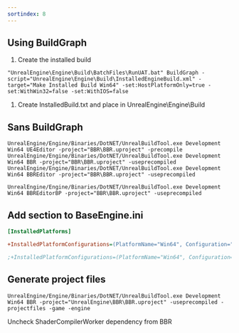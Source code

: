 ```yaml
---
sortindex: 8
---
```


## Using BuildGraph

1. Create the installed build

```batch
"UnrealEngine\Engine\Build\BatchFiles\RunUAT.bat" BuildGraph -script="UnrealEngine\Engine\Build\InstalledEngineBuild.xml" -target="Make Installed Build Win64" -set:HostPlatformOnly=true -set:WithWin32=false -set:WithIOS=false
```

1. Create InstalledBuild.txt and place in UnrealEngine\\Engine\\Build

## Sans BuildGraph

```batch
UnrealEngine/Engine/Binaries/DotNET/UnrealBuildTool.exe Development Win64 UE4Editor -project="BBR\BBR.uproject" -precompile
UnrealEngine/Engine/Binaries/DotNET/UnrealBuildTool.exe Development Win64 BBR -project="BBR\BBR.uproject" -useprecompiled
UnrealEngine/Engine/Binaries/DotNET/UnrealBuildTool.exe Development Win64 BBREditor -project="BBR\BBR.uproject" -useprecompiled

UnrealEngine/Engine/Binaries/DotNET/UnrealBuildTool.exe Development Win64 BBREditorBP -project="BBR\BBR.uproject" -useprecompiled
```

## Add section to BaseEngine.ini

```ini
[InstalledPlatforms]

+InstalledPlatformConfigurations=(PlatformName="Win64", Configuration="Development", PlatformType="Editor")

;+InstalledPlatformConfigurations=(PlatformName="Win64", Configuration="Development", PlatformType="Game")
```

## Generate project files

```batch
UnrealEngine/Engine/Binaries/DotNET/UnrealBuildTool.exe Development Win64 BBR -project="UnrealEngine\BBR\BBR.uproject" -useprecompiled -projectfiles -game -engine
```

Uncheck ShaderCompilerWorker dependency from BBR
